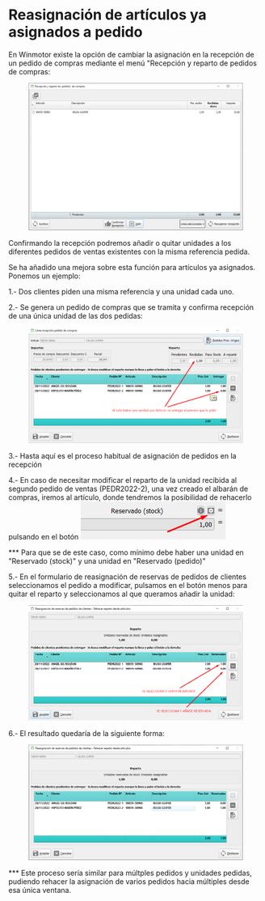 # Reasignación de artículos ya asignados a pedido

En Winmotor existe la opción de cambiar la asignación en la recepción de un pedido de compras mediante el menú "Recepción y reparto de pedidos de compras:

<figure><img src="../.gitbook/assets/imagen (19) (2) (1).png" alt=""><figcaption></figcaption></figure>

Confirmando la recepción podremos añadir o quitar unidades a los diferentes pedidos de ventas existentes con la misma referencia pedida.

Se ha añadido una mejora sobre esta función para artículos ya asignados. Ponemos un ejemplo:

1.- Dos clientes piden una misma referencia y una unidad cada uno.&#x20;

2.- Se genera un pedido de compras que se tramita y confirma recepción de una única unidad de las dos pedidas:

<figure><img src="../.gitbook/assets/imagen (15) (2) (3).png" alt=""><figcaption></figcaption></figure>

3.- Hasta aquí es el proceso habitual de asignación de pedidos en la recepción

4.- En caso de necesitar modificar el reparto de la unidad recibida al segundo pedido de ventas (PEDR2022-2), una vez creado el albarán de compras, iremos al artículo, donde tendremos la posibilidad de rehacerlo pulsando en el botón <img src="../.gitbook/assets/imagen (9) (3).png" alt="" data-size="original">&#x20;

\*\*\* Para que se de este caso, como mínimo debe haber una unidad en "Reservado (stock)" y una unidad en "Reservado (pedido)"

5.- En el formulario de reasignación de reservas de pedidos de clientes seleccionamos el pedido a modificar, pulsamos en el botón menos para quitar el reparto y seleccionamos al que queramos añadir la unidad:

<figure><img src="../.gitbook/assets/imagen (6) (1) (1) (3).png" alt=""><figcaption></figcaption></figure>

6.- El resultado quedaría de la siguiente forma:

<figure><img src="../.gitbook/assets/imagen (1) (1) (5) (1).png" alt=""><figcaption></figcaption></figure>

\*\*\* Este proceso sería similar para múltples pedidos y unidades pedidas, pudiendo rehacer la asignación de varios pedidos hacia múltiples desde esa única ventana.
